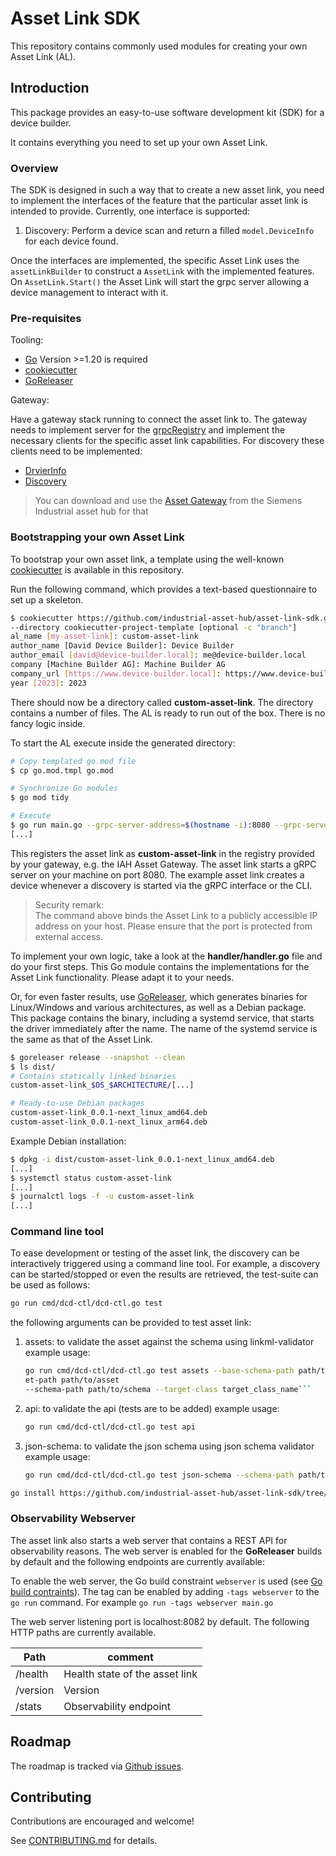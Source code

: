 # Asset Link SDK

This repository contains commonly used modules for creating your own
Asset Link (AL).

## Introduction

This package provides an easy-to-use software development kit (SDK) for a device builder.

It contains everything you need to set up your own Asset Link.

### Overview

The SDK is designed in such a way that to create a new asset link, you need to implement the
interfaces of the feature that the particular asset link is intended to provide.
Currently, one interface is supported:

1. Discovery: Perform a device scan and return a filled `model.DeviceInfo` for each device found.

Once the interfaces are implemented, the specific Asset Link uses the `assetLinkBuilder` to construct a `AssetLink` with
the implemented features.
On `AssetLink.Start()` the Asset Link will start the grpc server allowing a device management to interact with it.

### Pre-requisites

Tooling:

- [Go](https://go.dev/) Version >=1.20 is required
- [cookiecutter](https://github.com/cookiecutter/cookiecutter)
- [GoReleaser](https://goreleaser.com/)

Gateway:

Have a gateway stack running to connect the asset link to. The gateway needs to
implement server for the [grpcRegistry](specs/conn_suite_registry.proto) and implement the
necessary clients for the specific asset link capabilities.
For discovery these clients need to be implemented:

- [DrvierInfo](specs/conn_suite_drv_info.proto)
- [Discovery](specs/iah_discover.proto)

> You can download and use the [Asset Gateway](https://github.com/industrial-asset-hub/asset-gateway) from the Siemens Industrial asset hub for that

### Bootstrapping your own Asset Link

To bootstrap your own asset link, a template using the well-known
[cookiecutter](https://github.com/cookiecutter/cookiecutter/) is available in this repository.

Run the following command, which provides a text-based questionnaire to set up a skeleton.

```bash
$ cookiecutter https://github.com/industrial-asset-hub/asset-link-sdk.git
--directory cookiecutter-project-template [optional -c "branch"]
al_name [my-asset-link]: custom-asset-link
author_name [David Device Builder]: Device Builder
author_email [david@device-builder.local]: me@device-builder.local
company [Machine Builder AG]: Machine Builder AG
company_url [https://www.device-builder.local]: https://www.device-builder.local
year [2023]: 2023
```

There should now be a directory called **custom-asset-link**.
The directory contains a number of files. The AL is ready to run out of the box.
There is no fancy logic inside.

To start the AL execute inside the generated directory:

```bash
# Copy templated go.mod file
$ cp go.mod.tmpl go.mod

# Synchronize Go modules
$ go mod tidy

# Execute
$ go run main.go --grpc-server-address=$(hostname -i):8080 --grpc-server-endpoint-address=$(hostname) --grpc-registry-address=localhost:50051
[...]
```

This registers the asset link as **custom-asset-link** in the registry provided by your gateway, e.g. the IAH Asset Gateway.
The asset link starts a gRPC server on your machine on port 8080. The example asset link creates a device whenever a
discovery is started via the gRPC interface or the CLI.

> Security remark:\
> The command above binds the Asset Link to a publicly accessible IP address on your host.
> Please ensure that the port is protected from external access.

To implement your own logic, take a look at the **handler/handler.go** file and do your first steps.
This Go module contains the implementations for the Asset Link functionality. Please adapt it to your needs.

Or, for even faster results, use [GoReleaser](https://goreleaser.com/), which generates binaries for Linux/Windows and
various architectures, as well as a Debian package.
This package contains the binary, including a systemd service, that starts the driver immediately after the name.
The name of the systemd service is the same as that of the Asset Link.

```bash
$ goreleaser release --snapshot --clean
$ ls dist/
# Contains statically linked binaries
custom-asset-link_$OS_$ARCHITECTURE/[...]

# Ready-to-use Debian packages
custom-asset-link_0.0.1-next_linux_amd64.deb
custom-asset-link_0.0.1-next_linux_arm64.deb
```

Example Debian installation:

```bash
$ dpkg -i dist/custom-asset-link_0.0.1-next_linux_amd64.deb
[...]
$ systemctl status custom-asset-link
[...]
$ journalctl logs -f -u custom-asset-link
[...]
```

### Command line tool

To ease development or testing of the asset link, the discovery can be interactively triggered using a command line tool.
For example, a discovery can be started/stopped or even the results are retrieved,
the test-suite can be used as follows:

```bash
go run cmd/dcd-ctl/dcd-ctl.go test
```

the following arguments can be provided to test asset link:

1. assets: to validate the asset against the schema using linkml-validator
   example usage:

   ```bash
   go run cmd/dcd-ctl/dcd-ctl.go test assets --base-schema-path path/to/base/schema --ass
   et-path path/to/asset
   --schema-path path/to/schema --target-class target_class_name```
2. api: to validate the api (tests are to be added)
   example usage:

   ```bash
   go run cmd/dcd-ctl/dcd-ctl.go test api
   ```

3. json-schema: to validate the json schema using json schema validator
   example usage:

   ```bash
   go run cmd/dcd-ctl/dcd-ctl.go test json-schema --schema-path path/to/schema --asset-path path/to/asset
   ```

```bash
go install https://github.com/industrial-asset-hub/asset-link-sdk/tree/main/cmd/dcd-ctl@main
```

### Observability Webserver

The asset link also starts a web server that contains a REST API for observability reasons.
The web server is enabled
for the **GoReleaser** builds by default and the following endpoints are currently available:

To enable the web server, the Go build
constraint `webserver` is used (see [Go build contraints](https://pkg.go.dev/cmd/go#hdr-Build_constraints)).
The tag can be enabled by adding `-tags webserver` to the `go run` command. For example `go run -tags webserver main.go`

The web server listening port is localhost:8082 by default. The following
HTTP paths are currently available.

| Path     | comment                |
| -------- | ---------------------- |
| /health  | Health state of the asset link |
| /version | Version                |
| /stats   | Observability endpoint |

## Roadmap

The roadmap is tracked via [Github issues](https://github.com/industrial-asset-hub/asset-link-sdk/issues).

## Contributing

Contributions are encouraged and welcome!

See [CONTRIBUTING.md](CONTRIBUTING.md) for details.
